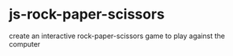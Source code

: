 # js-rock-paper-scissors
create an interactive rock-paper-scissors game to play against the computer
